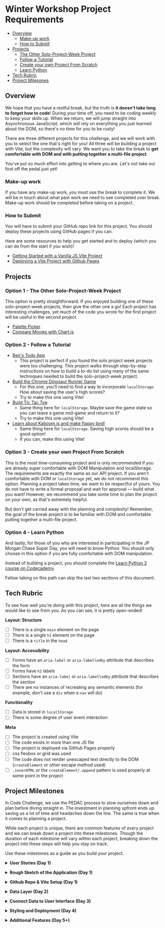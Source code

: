 # Winter Workshop Project Requirements

- [Overview](#overview)
    - [Make-up work](#make-up-work)
    - [How to Submit](#how-to-submit)
- [Projects](#projects)
    - [The Other Solo-Project-Week Project](#option-1---the-other-solo-project-week-project)
    - [Follow a Tutorial](#option-2---follow-a-tutorial)
    - [Create your own Project From Scratch](#option-3---create-your-own-project-from-scratch)
    - [Learn Python](#option-4---learn-python)
- [Tech Rubric](#tech-rubric)
- [Project Milesones](#project-milestones)

## Overview

We hope that you have a restful break, but the truth is **it doesn't take long to forget how to code**! During your time off, you need to be coding weekly to keep your skills up. When we return, we will jump straight into Asynchronous JavaScript, which will rely on everything you just learned about the DOM, so there's no time for you to be rusty!

There are three different projects for this challenge, and we will work with you to select the one that's right for you! All three will be building a project with Vite, but the complexity will vary. We want you to take the break to **get comfortable with DOM and with putting together a multi-file project**. 

You've put so much effort into getting to where you are. Let's not take our foot off the pedal just yet!

### Make-up work
If you have any make-up work, you must use the break to complete it. We will be in touch about what past work we need to see completed over break. Make-up work should be completed before taking on a project.

### How to Submit
You will have to submit your GitHub repo link for this project. You should deploy these projects using GitHub pages if you can.

Here are some resources to help you get started and to deploy (which you can do from the start if you wish)!
* [Getting Started with a Vanilla JS Vite Project](https://github.com/The-Marcy-Lab-School/2-3-0-resource_getting-started-vite-vanilla-js/tree/main)
* [Deploying a Vite Project with Github Pages](https://github.com/The-Marcy-Lab-School/2-3-3-resource_deploying-with-github-pages)

## Projects

### Option 1 - The Other Solo-Project-Week Project

This option is pretty straightforward. If you enjoyed building one of these solo-project-week projects, then give the other one a go! Each project has interesting challenges, yet much of the code you wrote for the first project will be useful in the second project. 

- [Palette Picker](https://github.com/The-Marcy-Lab-School/2-3-0-solo-project_palette-picker)
- [Compare Movies with Chart.js](https://github.com/The-Marcy-Lab-School/2-3-0-solo-project_compare-movies)

### Option 2 - Follow a Tutorial

- [Ben's Todo App](https://github.com/benspector-mls/f23-2-3-0-todo-app-example)
  - This project is perfect if you found the solo project week projects were too challenging. This project walks through step-by-step instructions on how to build a to-do list using many of the same techniques needed to build the solo-project-week project.
- [Build the Chrome Dinosaur Runner Game](https://www.youtube.com/watch?v=lgck-txzp9o&t=1295s&ab_channel=KennyYipCoding)
  - For this one, you'll need to find a way to incorporate `localStorage`. How about saving the user's high scores?
  - Try to make this one using Vite!
- [Build Tic Tac Toe](https://www.youtube.com/watch?v=sNn_Gxph3TY&ab_channel=CodinginPublic)
  - Same thing here for `localStorage`. Maybe save the game state so you can leave a game mid-game and return to it?
  - Try to make this one using Vite!
- [Learn about Kaboom.js and make flappy bird!](https://www.youtube.com/watch?v=hgReGsh5xVU&ab_channel=Replit)
  - Same thing here for `localStorage`. Saving high scores should be a good option!
  - If you can, make this using Vite! 

### Option 3 - Create your own Project From Scratch

This is the most time-consuming project and is only recommended if you are already super comfortable with DOM Manipulation and localStorage. The requirements are exactly the same as our API project. If you aren't comfortable with DOM or `localStorage` yet, we do not recommend this option. Planning a project takes time, we want to be respectful of yours. You do not have to write a formal proposal and wait for approval — build what you want! However, we recommend you take some time to plan the project on your own, as that's extremely helpful.

But don't get carried away with the planning and complexity! Remember, the goal of the break project is to be familiar with DOM and comfortable putting together a multi-file project.

### Option 4 - Learn Python

And lastly, for those of you who are interested in participating in the JP Morgan Chase Super Day, you will need to know Python. You should only choose in this option if you are fully comfortable with DOM manipulation. 

Instead of building a project, you should complete the [Learn Python 3 course on Codecademy](https://www.codecademy.com/learn/learn-python-3).

Fellow taking on this path can skip the last two sections of this document.

## Tech Rubric
To see how well you're doing with this project, here are all the things we would like to see from you. As you can see, it is pretty open-ended!

**Layout: Structure**
- [ ] There is a single `main` element on the page
- [ ] There is a single `h1` element on the page
- [ ] There is a `title` in the `head`

**Layout: Accessibility**
- [ ] Forms have an `aria-label` or `aria-labelledby` attribute that describes the form
- [ ] Forms have `h2` labels
- [ ] Sections have an `aria-label` or `aria-labelledby` attribute that describes the section
- [ ] There are no instances of recreating any semantic elements (for example, don't use a `div` when a `nav` will do)

**Functionality**
- [ ] Data is stored in `localStorage`
- [ ] There is some degree of user event interaction

**Meta**
- [ ] The project is created using Vite
- [ ] The code exists in more than one JS file
- [ ] The project is deployed via GitHub Pages properly
- [ ] css flexbox or grid was used
- [ ] The code does not render unescaped text directly to the DOM (`createElement` or other escape method used)
- [ ] `.innerHTML` or the `createElement/.append` pattern is used properly at some point in the project

## Project Milestones

In Code Challenge, we use the PEDAC process to slow ourselves down and plan before diving straight in. The investment in planning upfront ends up saving us a lot of time and headaches down the line. The same is true when it comes to planning a project.

While each project is unique, there are common features of every project and we can break down a project into these milestones. Though the duration of each milestone will vary within each project, breaking down the project into these steps will help you stay on track.

Use these milestones as a guide as you build your project.

**<details><summary>User Stories (Day 1)</summary>**

A user story is a description of what the user can do using your application. For example:

> - A user can fill out a form to create a palette, selecting three colors, a temperature, and giving a title to their palette
> - A user can view all palettes that they have created
> - A user can delete a palette that they have created
> - A user can copy colors from a palette

User stories should be completed on the first day of planning and should take only an hour or so to complete. You can always return to add new user stories or remove/modify existing ones.

</details>

**<details><summary>Rough Sketch of the Application (Day 1)</summary>**

You should have a _very_ rough idea of how the Minimum Viable Product (MVP) application will look. The key here is to know what key components the application will need at minimum:
* What are the major sections of your application?
* What static components will be there (navigation links, headers, etc...)
* Will it need a form? How many inputs? What kinds of inputs?
* What data will need to be displayed to the user?

Keep this low fidelity. You can draw this on a scrap piece of paper with a pencil if you like. Just boxes with some scribbled lines for text will do.

The key is envisioning what the application will look like with **little-to-no styling** so that you have something to work with at the start. Just like the user stories, you can always return to this to create a higher-fidelity design once the core features of your application have been built.

</details>

**<details><summary>Github Repo & Vite Setup (Day 1)</summary>**

Once you know what your application will do and what visual components it will need, you can start setting up your project. 

* Create a repository on Github
* Clone it down and create a Vite Project inside. Here is a resource for [Getting Started with Vite](https://github.com/The-Marcy-Lab-School/2-3-0-resource_getting-started-vite-vanilla-js)
* Remove any unnecessary starter code
* Set up the basic HTML layout of your page. Focus only on the static HTML components (`main`, navigation, headers, major `section`s, any `form`s you need).

</details>

**<details><summary>Data Layer (Day 2)</summary>**

Dedicate an entire day to figuring out your data. This step will require a fair bit of planning as well. You will want to answer these questions at minimum:

* What data will you provide when the application first loads (if any)?
* What data will the user generate?
* How will you structure that data?
* How will you store that data?
* How will that data be accessed?
* How will that data be modified?

Once these questions have been answered, you can begin building the API for your data storage. Create a separate file to handle all data-related functionality. Create and export your functions for creating data, reading (getting) data, updating data, and deleting data.

Make sure to test out your data storage API by importing those functions into a main file and see if all of the functions you created work as expected.

</details>

**<details><summary>Connect Data to User Interface (Day 3)</summary>**

The goal here is to confirm that your data storage layer is connected to your user interface layer.

Use your DOM manipulation skills here to respond to user events, create new elements dynamically, and invoke your data storage API functions.

At minimum, the user should be able to create new data, insert that data in the data storage, and see existing data. 

Styling at this point is not important. We only need raw data rendered to the screen. 

</details>

**<details><summary>Styling and Deployment (Day 4)</summary>**

Your data layer is working, your user interface can handle user interactions, and all of your core functionality is implemented. Now, it is time to style!

When designing your application...
* focus first on the layout (where will you use flex or grid?)
* then make your font and spacing choices (keep it consistent!)
* and finally, add color (keep it simple! Less is more. Choose a color palette and stick to it).

In addition to styling, remember to deploy your application so that the world can see it!

Use this [Deploying with Github Pages resource](https://github.com/The-Marcy-Lab-School/2-3-3-resource_deploying-with-github-pages) to help you out.

</details>

**<details><summary>Additional Features (Day 5+)</summary>**


Your project is basically working! Now it is time to return to the user stories, sketch, and data storage API, and add new features!

</details>